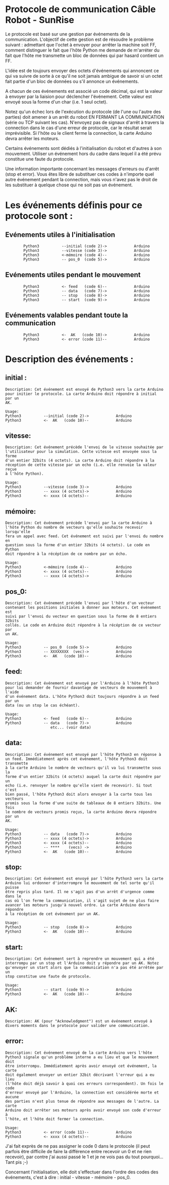 # Protocole de communication Câble Robot - SunRise

Le protocole est basé sur une gestion par événements de la communication.
L'objectif de cette gestion est de résoudre le problème suivant : admettant
que l'octet à envoyer pour arrêter la machine soit FF, comment distinguer le
fait que l'hôte Python me demande de m'arréter du fait que l'hôte me
transmette un bloc de données qui par hasard contient un FF.

L'idée est de toujours envoyer des octets d'événements qui annoncent ce qui
va suivre de sorte à ce qu'il ne soit jamais ambigue de savoir si un octet
fait partie d'un bloc de données ou s'il annonce un événements.

A chacun de ces événements est associé un code décimal, qui est la valeur
à envoyer par la liaision pour déclencher l'événement. Cette valeur est
envoyé sous la forme d'un char (i.e. 1 seul octet).

Notez qu'un échec lors de l'exécution du protocole (de l'une ou l'autre des
parties) doit amener à un arrêt du robot EN FERMANT LA COMMUNICATION (série
ou TCP suivant les cas). N'envoyez pas de signaux d'arrêt à travers la
connection dans le cas d'une erreur de protocole, car le résultat serait
imprévisible. Si l'hôte ou le client ferme la connection, la carte Arduino
devra arrêter les moteurs.

Certains événements sont dédiés à l'initialisation du robot et d'autres à
son mouvement. Utiliser un événement hors du cadre dans lequel il a été
prévu constitue une faute du protocole.

Une information importante concernant les messages d'erreurs ou d'arrêt (stop
et error). Vous êtes libre de substituer ces codes à n'importe quel autre
événement pendant la connection, mais vous n'avez pas le droit de les
substituer à quelque chose qui ne soit pas un événement.

# Les événements définis pour ce protocole sont :

## Evénements utiles à l'initialisation
            Python3          --initial (code 2)->            Arduino
            Python3          --vitesse (code 3)->            Arduino
            Python3          <-mémoire (code 4)--            Arduino
            Python3          -- pos_0  (code 5)->            Arduino
## Evénements utiles pendant le mouvement
            Python3          <- feed   (code 6)--            Arduino
            Python3          -- data   (code 7)->            Arduino
            Python3          -- stop   (code 8)->            Arduino
            Python3          -- start  (code 9)->            Arduino
## Evénements valables pendant toute la communication
            Python3          <-  AK   (code 10)->            Arduino
            Python3          <- error (code 11)--            Arduino

# Description des événements :

## initial :

    Description: Cet événement est envoyé de Python3 vers la carte Arduino
    pour initier le protocole. La carte Arduino doit répondre à initial par un
    AK.

    Usage:
    Python3          --initial (code 2)->            Arduino
    Python3          <-  AK   (code 10)--            Arduino

## vitesse:

    Description: Cet événement précède l'envoi de le vitesse souhaitée par
    l'utilisateur pour la simulation. Cette vitesse est envoyée sous la forme
    d'un entier 32bits (4 octets). La carte Arduino doit répondre à la
    réception de cette vitesse par un echo (i.e. elle renvoie la valeur reçue
    à l'hôte Python).

    Usage:
    Python3          --vitesse (code 3)->            Arduino
    Python3          -- xxxx (4 octets)->            Arduino
    Python3          <- xxxx (4 octets)--            Arduino

## mémoire:

    Description: Cet événement précède l'envoi par la carte Arduino à
    l'hôte Python du nombre de vecteurs qu'elle souhaite recevoir lorsqu'elle
    fera un appel avec feed. Cet événement est suivi par l'envoi du nombre en
    question sous la forme d'un entier 32bits (4 octets). Le code en Python
    doit répondre à la récéption de ce nombre par un écho.

    Usage:
    Python3          <-mémoire (code 4)--            Arduino
    Python3          <- xxxx (4 octets)--            Arduino
    Python3          -- xxxx (4 octets)->            Arduino

## pos_0:

    Description: Cet événement précède l'envoi par l'hôte d'un vecteur
    contenant les positions initiales à donner aux moteurs. Cet événement est
    suivi par l'envoi du vecteur en question sous la forme de 8 entiers 32bits
    collés. Le code en Arduino doit répondre à la récéption de ce vecteur par
    un AK.

    Usage:
    Python3          -- pos_0  (code 5)->            Arduino
    Python3          -- XXXXXXXX  (vec)->            Arduino
    Python3          <-  AK   (code 10)--            Arduino

## feed:

    Description: Cet événement est envoyé par l'Arduino à l'hôte Python3
    pour lui demander de fournir davantage de vecteurs de mouvement à l'aide
    d'un événement data. L'hôte Python3 doit toujours répondre à un feed par un
    data (ou un stop le cas échéant).

    Usage:
    Python3          <- feed   (code 6)--            Arduino
    Python3          -- data   (code 7)->            Arduino
                        etc... (voir data)

## data:

    Description: Cet événement est envoyé par l'hôte Python3 en réponse à
    un feed. Immédiatement après cet événement, l'hôte Python3 doit transmette
    à la carte Arduino le nombre de vecteurs qu'il va lui transmette sous la
    forme d'un entier 32bits (4 octets) auquel la carte doit répondre par un
    echo (i.e. renvoyer le nombre qu'elle vient de recevoir). Si tout c'est
    bien passé, l'hôte Python3 doit alors envoyer à la carte tous les vecteurs
    promis sous la forme d'une suite de tableaux de 8 entiers 32bits. Une fois
    le nombre de vecteurs promis reçus, la carte Arduino devra répondre par un
    AK.

    Usage:
    Python3          -- data   (code 7)->            Arduino
    Python3          -- xxxx (4 octets)->            Arduino
    Python3          <- xxxx (4 octets)--            Arduino
    Python3          -- ****    (vecs) ->            Arduino
    Python3          <-  AK   (code 10)--            Arduino

## stop:

    Description: Cet événement est envoyé par l'hôte Python3 vers la carte
    Arduino lui ordonner d'interrompre le mouvement de tel sorte qu'il puisse
    être repris plus tard. Il ne s'agit pas d'un arrêt d'urgence comme dans le
    cas où l'on ferme la communication, il s'agit sujet de ne plus faire
    avancer les moteurs jusqu'à nouvel ordre. La carte Arduino devra répondre
    à la récéption de cet événement par un AK.

    Usage:
    Python3          -- stop   (code 8)->            Arduino
    Python3          <-  AK   (code 10)--            Arduino

## start:

    Description: Cet événement sert à reprendre un mouvement qui a été
    interrompu par un stop et l'Arduino doit y répondre par un AK. Notez
    qu'envoyer un start alors que la communication n'a pas été arrêtée par un
    stop constitue une faute de protocole.

    Usage:
    Python3          -- start  (code 9)->            Arduino
    Python3          <-  AK   (code 10)--            Arduino

## AK:

    Description: AK (pour "Acknowledgment") est un événement envoyé à
    divers moments dans le protocole pour valider une communication.

## error:

    Description: Cet événement envoyé de la carte Arduino vers l'hôte
    Python3 signale qu'un problème interne a eu lieu et que le mouvement doit
    être interrompu. Immédiatement après avoir envoyé cet événement, la carte
    doit également envoyer un entier 32bit décrivant l'erreur qui a eu lieu
    (l'hôte doit déjà savoir à quoi ces erreurs correspondent). Un fois le code
    d'erreur envoyé par l'Arduino, la connection est considérée morte et aucune
    des parties n'est plus tenue de répondre aux messages de l'autre. La carte
    Arduino doit arrêter ses moteurs après avoir envoyé son code d'erreur à
    l'hôte, et l'hôte doit fermer la connection.

    Usage:
    Python3          <- error (code 11)--            Arduino
    Python3          <- xxxx (4 octets)--            Arduino


J'ai fait exprès de ne pas assigner le code 0 dans le protocole (il peut
parfois être difficile de faire la différence entre recevoir un 0 et ne rien
recevoir), par contre j'ai aussi passé le 1 et je ne vois pas du tout
pourquoi... Tant pis ;-)

Concernant l'initialisation, elle doit s'effectuer dans l'ordre des codes des
événements, c'est à dire : initial - vitesse - mémoire - pos_0.
